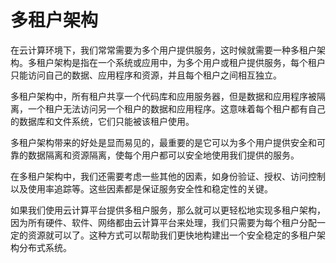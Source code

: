 # 多租户架构

在云计算环境下，我们常常需要为多个用户提供服务，这时候就需要一种多租户架构。多租户架构是指在一个系统或应用中，为多个用户或租户提供服务，每个租户只能访问自己的数据、应用程序和资源，并且每个租户之间相互独立。

多租户架构中，所有租户共享一个代码库和应用服务器，但是数据和应用程序被隔离，一个租户无法访问另一个租户的数据和应用程序。这意味着每个租户都有自己的数据库和文件系统，它们只能被该租户使用。

多租户架构带来的好处是显而易见的，最重要的是它可以为多个用户提供安全和可靠的数据隔离和资源隔离，使每个用户都可以安全地使用我们提供的服务。

在多租户架构中，我们还需要考虑一些其他的因素，如身份验证、授权、访问控制以及使用率追踪等。这些因素都是保证服务安全性和稳定性的关键。

如果我们使用云计算平台提供多租户服务，那么就可以更轻松地实现多租户架构，因为所有硬件、软件、网络都由云计算平台来处理，我们只需要为每个租户分配一定的资源就可以了。这种方式可以帮助我们更快地构建出一个安全稳定的多租户架构分布式系统。